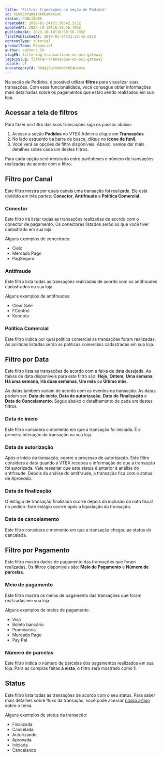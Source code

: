```yaml
---
title: 'Filtrar transações na seção de Pedidos'
id: 6LUq65FqUgIKkKEeWa4IwC
status: PUBLISHED
createdAt: 2019-01-24T21:38:42.313Z
updatedAt: 2023-10-18T16:58:56.709Z
publishedAt: 2023-10-18T16:58:56.709Z
firstPublishedAt: 2019-01-24T21:38:42.695Z
contentType: tutorial
productTeam: Financial
author: authors_59
slugEN: filtering-transactions-on-pci-gateway
legacySlug: filtrar-transacoes-no-pci-gateway
locale: pt
subcategoryId: 3Gdgj9qfu8mO0c0S4Ukmsu
---
```


Na seção de Pedidos, é possível utilizar __filtros__ para visualizar suas transações. Com essa funcionalidade, você consegue obter informações mais detalhadas sobre os pagamentos que estão sendo realizados em sua loja.

## Acessar a tela de filtros

Para fazer um filtro das suas transações siga os passos abaixo:

1. Acesse a seção __Pedidos__ no VTEX Admin e clique em __Transações__
2. No lado esquerdo da barra de busca, clique no __ícone de funil__.
3. Você verá as opções de filtro disponíveis. Abaixo, vamos dar mais detalhes sobre cada um destes filtros.

Para cada opção será mostrado entre parênteses o número de transações realizadas de acordo com o filtro.

## Filtro por Canal

Este filtro mostra por quais canais uma transação foi realizada. Ele está dividido em três partes: __Conector__, __Antifraude__ e __Política Comercial__.

### Conector

Este filtro irá listar todas as transações realizadas de acordo com o conector de pagamento. Os conectores listados serão os que você tiver cadastrado em sua loja. 

Alguns exemplos de conectores:

- Cielo
- Mercado Pago
- PagSeguro

### Antifraude

Este filtro lista todas as transações realizadas de acordo com os antifraudes cadastrados na sua loja.

Alguns exemplos de antifraudes:

- Clear Sale
- FControl
- Konduto

### Política Comercial

Este filtro indica por qual política comercial as transações foram realizadas. As políticas listadas serão as políticas comerciais cadastradas em sua loja.

## Filtro por Data

Este filtro lista as transações de acordo com a faixa de data desejada. As faixas de data disponíveis para este filtro são: __Hoje__, __Ontem__, __Uma semana__, __Há uma semana__, __Há duas semanas__, __Um mês__ ou __Último mês__. 

As datas também variam de acordo com os eventos da transação. As datas podem ser: __Data de início__, __Data de autorização__, __Data de Finalização__ e __Data de Cancelamento__. Segue abaixo o detalhamento de cada um destes filtros.

### Data de início

Este filtro considera o momento em que a transação foi iniciada. É a primeira interação da transação na sua loja.

### Data de autorização

Após o início da transação, ocorre o processo de autorização. Este filtro considera a data quando a VTEX recebeu a informação de que a transação foi autorizada. Vale ressaltar que este status é anterior à análise do antifraude. Depois da análise do antifraude, a transação fica com o status de *Aprovada*.

### Data de finalização

O estágio de transação finalizada ocorre depois da inclusão da nota fiscal no pedido. Este estágio ocorre *após* a liquidação da transação.

### Data de cancelamento

Este filtro considera o momento em que a transação chegou ao status de cancelada.

## Filtro por Pagamento

Este filtro mostra dados de pagamento das transações que foram realizadas. Os filtros disponíveis são: __Meio de Pagamento__ e __Número de parcelas__.

### Meio de pagamento

Este filtro mostra os meios de pagamento das transações que foram realizadas em sua loja.

Alguns exemplos de meios de pagamento:

- Visa
- Boleto bancário
- Promissória
- Mercado Pago
- Pay Pal

### Número de parcelas

Este filtro indica o número de parcelas dos pagamentos realizados em sua loja. Para as compras feitas __à vista__, o filtro será mostrado como __1__.

## Status

Este filtro lista todas as transações de acordo com o seu status. Para saber mais detalhes sobre fluxo da transação, você pode acessar [nosso artigo](/pt/faq/fluxo-da-transacao-no-pci-gateway) sobre o tema.

Alguns exemplos de status da transação:

- Finalizada
- Cancelada
- Autorizando
- Aprovada
- Iniciada
- Cancelando
